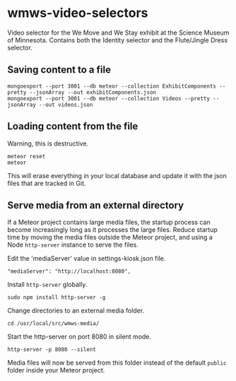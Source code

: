 # wmws-video-selectors

Video selector for the We Move and We Stay exhibit at the Science Museum of Minnesota. Contains both the Identity selector and the Flute/Jingle Dress selector.

## Saving content to a file

    mongoexport --port 3001 --db meteor --collection ExhibitComponents --pretty --jsonArray --out exhibitComponents.json
    mongoexport --port 3001 --db meteor --collection Videos --pretty --jsonArray --out videos.json

## Loading content from the file
Warning, this is destructive.

    meteor reset
    meteor

This will erase everything in your local database and update it with the json
files that are tracked in Git.


## Serve media from an external directory
If a Meteor project contains large media files, the startup process can become increasingly long as it processes the large files.
Reduce startup time by moving the media files outside the Meteor project, and using a Node `http-server` instance to serve the files.

Edit the 'mediaServer' value in settings-kiosk.json file.

    "mediaServer": "http://localhost:8080",

Install `http-server` globally.

    sudo npm install http-server -g

Change directories to an external media folder.

    cd /usr/local/src/wmws-media/

Start the http-server on port 8080 in silent mode.

    http-server -p 8080 --silent

Media files will now be served from this folder instead of the default `public` folder inside your Meteor project.